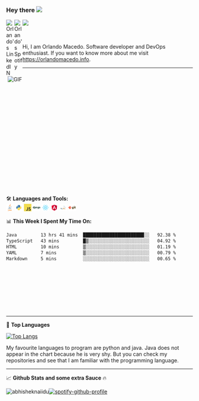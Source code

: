 <!--
**Orlando-pt/Orlando-pt** is a ✨ _special_ ✨ repository because its `README.md` (this file) appears on your GitHub profile.

Here are some ideas to get you started:

- 🔭 I’m currently working on ...
- 🌱 I’m currently learning ...
- 👯 I’m looking to collaborate on ...
- 🤔 I’m looking for help with ...
- 💬 Ask me about ...
- 📫 How to reach me: ...
- 😄 Pronouns: ...
- ⚡ Fun fact: ...
-->
### Hey there <img src="https://media.giphy.com/media/hvRJCLFzcasrR4ia7z/giphy.gif" width="25px">
<a href="https://www.linkedin.com/in/orlando-macedo-983201187/">
  <img align="left" alt="Orlando's LinkedIN" width="22px" src="https://raw.githubusercontent.com/peterthehan/peterthehan/master/assets/linkedin.svg" />
</a>
<a href="https://open.spotify.com/user/21gakyr6iiadj2vmiqikdg6cy?si=9e20e3d90c2f4393">
  <img align="left" alt="Orlando's Spotify" width="22px" src="https://raw.githubusercontent.com/peterthehan/peterthehan/master/assets/spotify.svg" />
</a>

![](https://visitor-badge.glitch.me/badge?page_id=Orlandopt.Orlandopt)

<br />

Hi, I am Orlando Macedo. Software developer and DevOps enthusiast. If you want to know more about me visit https://orlandomacedo.info.

---

  <img align="right" alt="GIF" src="https://github.com/abhisheknaiidu/abhisheknaiidu/blob/master/code.gif?raw=true" width="500" height="320" />

🛠️ **Languages and Tools:**  
<code><img height="20" src="https://raw.githubusercontent.com/github/explore/80688e429a7d4ef2fca1e82350fe8e3517d3494d/topics/java/java.png"></code>
<code><img height="20" src="https://raw.githubusercontent.com/github/explore/80688e429a7d4ef2fca1e82350fe8e3517d3494d/topics/python/python.png"></code>
<code><img height="20" src="https://raw.githubusercontent.com/github/explore/80688e429a7d4ef2fca1e82350fe8e3517d3494d/topics/javascript/javascript.png"></code>
<code><img height="20" src="https://raw.githubusercontent.com/github/explore/80688e429a7d4ef2fca1e82350fe8e3517d3494d/topics/django/django.png"></code>
<code><img height="20" src="https://raw.githubusercontent.com/github/explore/80688e429a7d4ef2fca1e82350fe8e3517d3494d/topics/react/react.png"></code>
<code><img height="20" src="https://raw.githubusercontent.com/github/explore/80688e429a7d4ef2fca1e82350fe8e3517d3494d/topics/angular/angular.png"></code>
<code><img height="20" src="https://raw.githubusercontent.com/github/explore/80688e429a7d4ef2fca1e82350fe8e3517d3494d/topics/mysql/mysql.png"></code>
<code><img height="20" src="https://raw.githubusercontent.com/github/explore/80688e429a7d4ef2fca1e82350fe8e3517d3494d/topics/git/git.png"></code>

📊 **This Week I Spent My Time On:**
<!--START_SECTION:waka-->
```text
Java         13 hrs 41 mins  ███████████████████████░░   92.38 % 
TypeScript   43 mins         █▒░░░░░░░░░░░░░░░░░░░░░░░   04.92 % 
HTML         10 mins         ▒░░░░░░░░░░░░░░░░░░░░░░░░   01.19 % 
YAML         7 mins          ▒░░░░░░░░░░░░░░░░░░░░░░░░   00.79 % 
Markdown     5 mins          ░░░░░░░░░░░░░░░░░░░░░░░░░   00.65 % 
```
<!--END_SECTION:waka-->

<br />
<br />
<br />
<br />
<br />
<br />
<br />

--- 

💜 **Top Languages**
<div>

[![Top Langs](https://github-readme-stats.vercel.app/api/top-langs/?username=Orlando-pt&hide=html,css&layout=compact)](https://github.com/anuraghazra/github-readme-stats)
  
My favourite languages to program are python and java. Java does not appear in the chart because he is very shy. But you can check my repositories and see that I am familiar with the programming language.
  
</div>

---

📈 **Github Stats and some extra Sauce** 🔥
  
<img align="left" src="https://github-readme-stats.vercel.app/api?username=Orlando-pt&show_icons=true&theme=gotham" alt="abhisheknaiidu" />

[![spotify-github-profile](https://spotify-github-profile.vercel.app/api/view?uid=21gakyr6iiadj2vmiqikdg6cy&cover_image=true&theme=default)](https://github.com/kittinan/spotify-github-profile)
